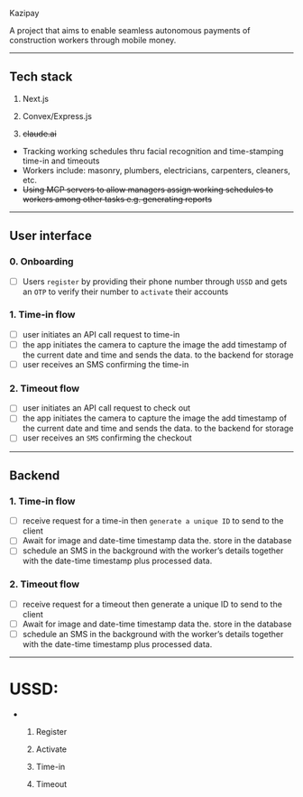 Kazipay

A project that aims to enable seamless autonomous payments of construction workers through mobile money.

---

## Tech stack

1. Next.js
  
2. Convex/Express.js
  
3. ~~claude.ai~~
  

- Tracking working schedules thru facial recognition and time-stamping time-in and timeouts
- Workers include: masonry, plumbers, electricians, carpenters, cleaners, etc.
- ~~Using MCP servers to allow managers assign working schedules to workers among other tasks e.g. generating reports~~
  

---

## User interface

### 0. Onboarding

- [ ] Users `register` by providing their phone number through `USSD` and gets an `OTP` to verify their number to `activate` their accounts

### 1. Time-in flow

- [ ] user initiates an API call request to time-in
- [ ] the app initiates the camera to capture the image the add timestamp of the current date and time and sends the data. to the backend for storage
- [ ] user receives an SMS confirming the time-in

### 2. Timeout flow

- [ ] user initiates an API call request to check out
- [ ] the app initiates the camera to capture the image the add timestamp of the current date and time and sends the data. to the backend for storage
- [ ] user receives an `SMS` confirming the checkout

---

## Backend

### 1. Time-in flow

- [ ] receive request for a time-in then `generate a unique ID` to send to the client
- [ ] Await for image and date-time timestamp data the. store in the database
- [ ] schedule an SMS in the background with the worker’s details together with the date-time timestamp plus processed data.

### 2. Timeout flow

- [ ] receive request for a timeout then generate a unique ID to send to the client
- [ ] Await for image and date-time timestamp data the. store in the database
- [ ] schedule an SMS in the background with the worker’s details together with the date-time timestamp plus processed data.

---

# USSD:

- 1. Register
    
  2. Activate
    
  3. Time-in
    
  4. Timeout